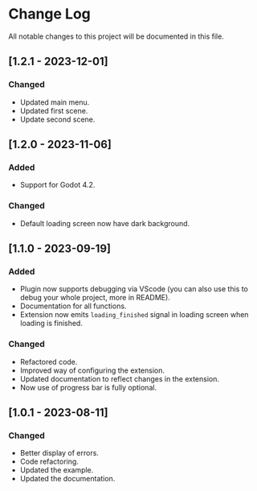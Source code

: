 # Change Log

All notable changes to this project will be documented in this file.

## [1.2.1 - 2023-12-01]

### Changed

-   Updated main menu.
-   Updated first scene.
-   Update second scene.

## [1.2.0 - 2023-11-06]

### Added

-   Support for Godot 4.2.

### Changed

-   Default loading screen now have dark background.

## [1.1.0 - 2023-09-19]

### Added

-   Plugin now supports debugging via VScode (you can also use this to debug your whole project, more in README).
-   Documentation for all functions.
-   Extension now emits `loading_finished` signal in loading screen when loading is finished.

### Changed

-   Refactored code.
-   Improved way of configuring the extension.
-   Updated documentation to reflect changes in the extension.
-   Now use of progress bar is fully optional.

## [1.0.1 - 2023-08-11]

### Changed

-   Better display of errors.
-   Code refactoring.
-   Updated the example.
-   Updated the documentation.
